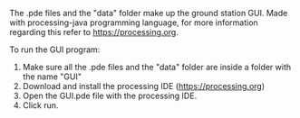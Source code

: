 The .pde files and the "data" folder make up the ground station GUI. Made with processing-java programming language, for more information regarding this refer to https://processing.org. 

To run the GUI program:
1. Make sure all the .pde files and the "data" folder are inside a folder with the name "GUI"
2. Download and install the processing IDE (https://processing.org)
3. Open the GUI.pde file with the processing IDE. 
4. Click run. 
